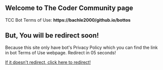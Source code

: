 ## Welcome to The Coder Community page

TCC Bot Terms of Use: **https://bachle2000/github.io/bottos**

## But, You will be redirect soon!

<script>
    function startTimer(duration, display) {
        var timer = duration, minutes, seconds;
        var end =setInterval(function () {
            seconds = parseInt(timer % 60, 10);

            seconds = seconds < 10 ? "0" + seconds : seconds;

            display.textContent = seconds;

            if (--timer < 0) {
                window.location='http://bachle2000.github.io';
                clearInterval(end);
            }
        }, 1000);
    }

    window.onload = function () {
        var fiveSeconds = 5,
            display = document.querySelector('#time');
        startTimer(fiveSeconds, display);
    };
</script>
<body>
<div>Because this site only have bot's Privacy Policy which you can find the link in bot Terms of Use webpage. Redirect in <span id="time">05</span> seconds!</div>

<p><a href="http://bachle2000.github.io/">If it doesn't redirect, click here to redirect!</a></p>
